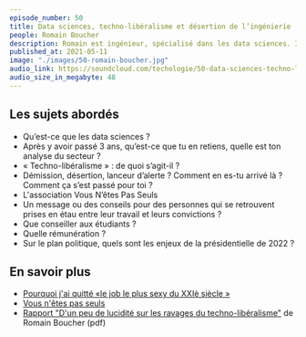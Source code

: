 ```yaml
---
episode_number: 50
title: Data sciences, techno-libéralisme et désertion de l’ingénierie
people: Romain Boucher
description: Romain est ingénieur, spécialisé dans les data sciences. Il a travaillé en tant que consultant data scientist pendant 3 ans, avant de démissionner en mars 2020. Il publie il y a quelques semaines une lettre ouverte ainsi qu’un rapport intitulé « D’un peu de lucidité sur les ravages du techno-libéralisme ».
published_at: 2021-05-11
image: "./images/50-romain-boucher.jpg"
audio_link: https://soundcloud.com/techologie/50-data-sciences-techno-liberalisme-et-desertion-de-lingenierie-avec-romain-boucher
audio_size_in_megabyte: 48
---
```


## Les sujets abordés

* Qu’est-ce que les data sciences ?
* Après y avoir passé 3 ans, qu’est-ce que tu en retiens, quelle est ton analyse du secteur ?
* « Techno-libéralisme » : de quoi s’agit-il ?
* Démission, désertion, lanceur d’alerte ? Comment en es-tu arrivé là ? Comment ça s’est passé pour toi ?
* L'association Vous N’êtes Pas Seuls
* Un message ou des conseils pour des personnes qui se retrouvent prises en étau entre leur travail et leurs convictions ?
* Que conseiller aux étudiants ?
* Quelle rémunération ?
* Sur le plan politique, quels sont les enjeux de la présidentielle de 2022 ?

## En savoir plus

* [Pourquoi j'ai quitté «le job le plus sexy du XXIè siècle »](https://blogs.mediapart.fr/vous-netes-pas-seuls/blog/060421/pourquoi-jai-quitte-le-job-le-plus-sexy-du-xxie-siecle)
* [Vous n'êtes pas seuls](https://vous-netes-pas-seuls.org/)
* [Rapport "D'un peu de lucidité sur les ravages du techno-libéralisme"](https://vous-netes-pas-seuls.org/wp-content/uploads/2021/04/Rapport-Romain-Boucher-1.pdf) de Romain Boucher (pdf)
